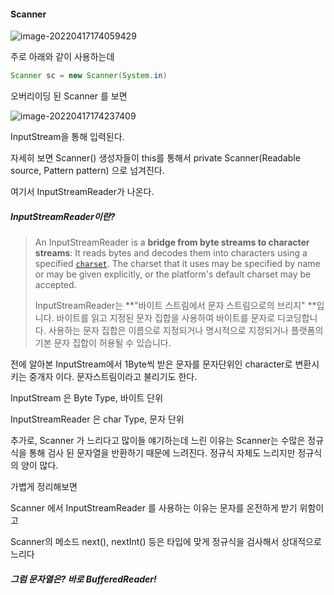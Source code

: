 #### Scanner

![image-20220417174059429](/Users/youngkyoonim/TIL/iyk2h.github.io/images/image-20220417174059429.png)



주로 아래와 같이 사용하는데

```java 
Scanner sc = new Scanner(System.in)
```

오버리이딩 된 Scanner 를 보면

![image-20220417174237409](/Users/youngkyoonim/TIL/iyk2h.github.io/images/image-20220417174237409.png)

InputStream을 통해 입력된다.

자세히 보면 Scanner() 생성자들이 this를 통해서 private Scanner(Readable source, Pattern pattern) 으로 넘겨진다.

여기서 InputStreamReader가 나온다. 

##### InputStreamReader이란?

>An InputStreamReader is a **bridge from byte streams to character streams**: It reads bytes and decodes them into characters using a specified [`charset`](https://docs.oracle.com/javase/7/docs/api/java/nio/charset/Charset.html). The charset that it uses may be specified by name or may be given explicitly, or the platform's default charset may be accepted.
>
>InputStreamReader는 **"바이트 스트림에서 문자 스트림으로의 브리지" **입니다. 바이트를 읽고 지정된 문자 집합을 사용하여 바이트를 문자로 디코딩합니다. 사용하는 문자 집합은 이름으로 지정되거나 명시적으로 지정되거나 플랫폼의 기본 문자 집합이 허용될 수 있습니다.



전에 알아본 InputStream에서 1Byte씩 받은 문자를 문자단위인 character로 변환시키는 중개자 이다. 문자스트림이라고 불리기도 한다.



InputStream 은 Byte Type, 바이트 단위

InputStreamReader 은 char Type, 문자 단위



추가로, Scanner 가 느리다고 많이들 얘기하는데 느린 이유는 Scanner는 수많은 정규식을 통해 검사 된 문자열을 반환하기 때문에 느려진다. 정규식 자체도 느리지만 정규식의 양이 많다.



가볍게 정리해보면

Scanner 에서 InputStreamReader 를 사용하는 이유는 문자를 온전하게 받기 위함이고

Scanner의 메소드 next(), nextInt() 등은 타입에 맞게 정규식을 검사해서 상대적으로 느리다



##### 그럼 문자열은? 바로 BufferedReader!


